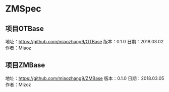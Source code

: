 # ZMSpec

##  项目OTBase
地址：https://github.com/miaozhang9/OTBase
版本：0.1.0
日期：2018.03.02
作者：Miaoz
##  项目ZMBase
地址：https://github.com/miaozhang9/ZMBase
版本：0.1.0
日期：2018.03.05
作者：Mizoz

